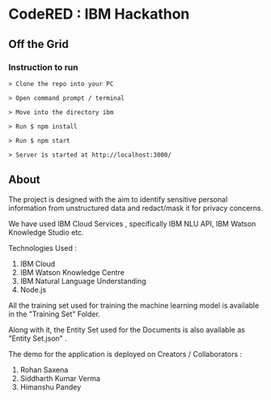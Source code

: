 
# CodeRED : IBM Hackathon

## Off the Grid
### Instruction to run
```
> Clone the repo into your PC

> Open command prompt / terminal

> Move into the directory ibm

> Run $ npm install

> Run $ npm start

> Server is started at http://localhost:3000/
```
## About

The project is designed with the aim to identify sensitive personal information from unstructured data and redact/mask it for privacy concerns. 

We have used IBM Cloud Services , specifically IBM NLU API, IBM Watson Knowledge Studio etc.

Technologies Used :

1. IBM Cloud
2. IBM Watson Knowledge Centre	
3. IBM Natural Language Understanding	
4. Node.js

All the training set used for training the machine learning model is available in the "Training Set" Folder.

Along with it, the Entity Set used for the Documents is also available as "Entity Set.json" .

The demo for the application is deployed on 
Creators / Collaborators :

1. Rohan Saxena
2. Siddharth Kumar Verma
3. Himanshu Pandey
